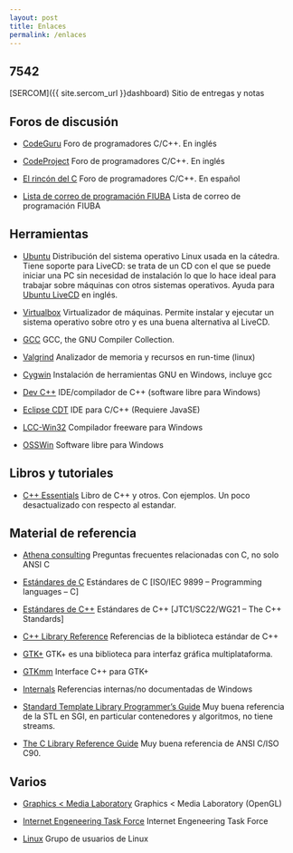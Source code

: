 ```yaml
---
layout: post
title: Enlaces
permalink: /enlaces
---
```


## 7542


[SERCOM]({{ site.sercom_url }}dashboard) Sitio de entregas y notas


## Foros de discusión

* [CodeGuru](http://www.codeguru.com/) Foro de programadores C/C++. En inglés

* [CodeProject](http://www.codeproject.com/) Foro de programadores C/C++. En inglés

* [El rincón del C](http://www.elrincondelc.com/nuevorincon/foros/) Foro de programadores C/C++. En español

* [Lista de correo de programación FIUBA](http://listas.fi.uba.ar/mailman/listinfo/programacion) Lista de correo de programación FIUBA


## Herramientas

* [Ubuntu](https://www.ubuntu.com/) Distribución del sistema operativo Linux usada en la cátedra. Tiene soporte para LiveCD: se trata de un CD con el que se puede iniciar una PC sin necesidad de instalación lo que lo hace ideal para trabajar sobre máquinas con otros sistemas operativos. Ayuda para [Ubuntu LiveCD](https://help.ubuntu.com/community/LiveCD) en inglés.

* [Virtualbox](https://www.virtualbox.org/) Virtualizador de máquinas. Permite instalar y ejecutar un sistema operativo sobre otro y es una buena alternativa al LiveCD.

* [GCC](https://gcc.gnu.org/) GCC, the GNU Compiler Collection.

* [Valgrind](http://valgrind.org/) Analizador de memoria y recursos en run-time (linux)

* [Cygwin](http://www.cygwin.org/cygwin/) Instalación de herramientas GNU en Windows, incluye gcc

* [Dev C++](http://www.bloodshed.net/) IDE/compilador de C++ (software libre para Windows)

* [Eclipse CDT](http://www.eclipse.org/cdt/) IDE para C/C++ (Requiere JavaSE)

* [LCC-Win32](http://www.cs.virginia.edu/%7Elcc-win32/) Compilador freeware para Windows

* [OSSWin](https://bartvandewoestyne.github.io/osswin/) Software libre para Windows


## Libros y tutoriales

* [C++ Essentials](http://www.pragsoft.com/download.html#Books) Libro de C++ y otros. Con ejemplos. Un poco desactualizado con respecto al estandar.


## Material de referencia

* [Athena consulting](http://kb.mit.edu/confluence/label/ist/olc-c) Preguntas frecuentes relacionadas con C, no solo ANSI C

* [Estándares de C](http://www.open-std.org/jtc1/sc22/wg14/www/standards.html) Estándares de C [ISO/IEC 9899 – Programming languages – C]

* [Estándares de C++](http://www.open-std.org/jtc1/sc22/wg21/) Estándares de C++ [JTC1/SC22/WG21 – The C++ Standards]

* [C++ Library Reference](http://www.cplusplus.com/reference/) Referencias de la biblioteca estándar de C++

* [GTK+](http://www.gtk.org/) GTK+ es una biblioteca para interfaz gráfica multiplataforma.

* [GTKmm](http://www.gtkmm.org/) Interface C++ para GTK+

* [Internals](http://www.internals.com/) Referencias internas/no documentadas de Windows

* [Standard Template Library Programmer’s Guide](http://www.sgi.com/tech/stl/) Muy buena referencia de la STL en SGI, en particular contenedores y algoritmos, no 
tiene streams.

* [The C Library Reference Guide](http://www.acm.uiuc.edu/webmonkeys/book/c_guide/) Muy buena referencia de ANSI C/ISO C90.


## Varios

* [Graphics &lt; Media Laboratory](http://graphics.snu.ac.kr/) Graphics < Media Laboratory (OpenGL)

* [Internet Engeneering Task Force](http://www.ietf.org/) Internet Engeneering Task Force

* [Linux](http://www.linux.org) Grupo de usuarios de Linux 
